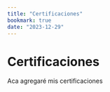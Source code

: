 ```yaml
---
title: "Certificaciones"
bookmark: true
date: "2023-12-29"
---
```

# Certificaciones
Aca agregaré mis certificaciones